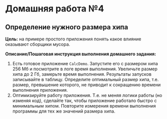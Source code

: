 # Домашняя работа №4

## Определение нужного размера хипа

**Цель:** на примере простого приложения понять какое влияние оказывают сборщики мусора.

**Описание/Пошаговая инструкция выполнения домашнего задания:**

1. Есть готовое приложение `CalcDemo`. Запустите его с размером хипа 256 Мб и посмотрите в логе время выполнения.
   Увеличьте размер хипа до 2 Гб, замерьте время выполнения. Результаты запусков записывайте в таблицу. Определите
   оптимальный размер хипа, т.е. размер, превышение которого, не приводит к сокращению времени выполнения приложения.
2. Оптимизируйте работу приложения. Т.е. не меняя логики работы (но изменяя код), сделайте так, чтобы приложение
   работало быстро с минимальным хипом. Повторите измерения времени выполнения программы для тех же значений размера
   хипа.
